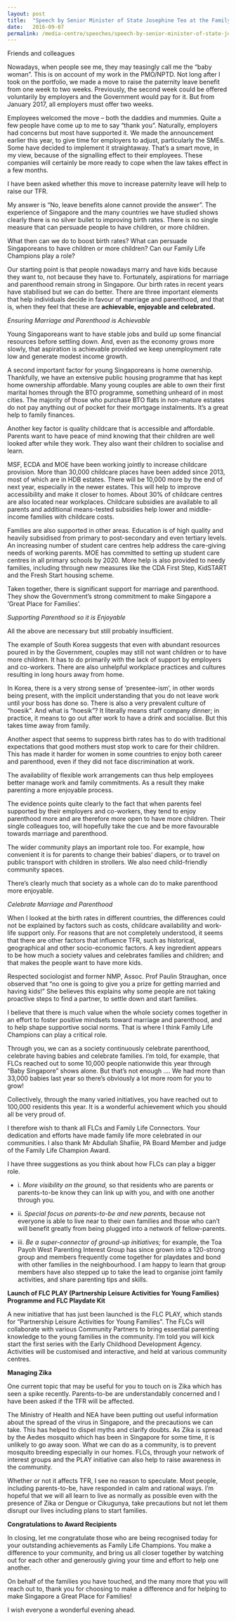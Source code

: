 ```yaml
---
layout: post
title:  "Speech by Senior Minister of State Josephine Teo at the Family Life Champion Award Ceremony, 7 Sep 2016"
date:   2016-09-07
permalink: /media-centre/speeches/speech-by-senior-minister-of-state-josephine-teo-at-the-family-life-champion-award-ceremony-7-sep-2016/
---
```


Friends and colleagues  

Nowadays, when people see me, they may teasingly call me the “baby woman”. This is on account of my work in the PMO/NPTD. Not long after I took on the portfolio, we made a move to raise the paternity leave benefit from one week to two weeks. Previously, the second week could be offered voluntarily by employers and the Government would pay for it. But from January 2017, all employers must offer two weeks.

Employees welcomed the move – both the daddies and mummies. Quite a few people have come up to me to say “thank you”. Naturally, employers had concerns but most have supported it. We made the announcement earlier this year, to give time for employers to adjust, particularly the SMEs. Some have decided to implement it straightaway. That’s a smart move, in my view, because of the signalling effect to their employees. These companies will certainly be more ready to cope when the law takes effect in a few months.

I have been asked whether this move to increase paternity leave will help to raise our TFR.

My answer is “No, leave benefits alone cannot provide the answer”. The experience of Singapore and the many countries we have studied shows clearly there is no silver bullet to improving birth rates. There is no single measure that can persuade people to have children, or more children.

What then can we do to boost birth rates? What can persuade Singaporeans to have children or more children? Can our Family Life Champions play a role?

Our starting point is that people nowadays marry and have kids because they want to, not because they have to. Fortunately, aspirations for marriage and parenthood remain strong in Singapore. Our birth rates in recent years have stabilised but we can do better. 
There are three important elements that help individuals decide in favour of marriage and parenthood, and that is, when they feel that these are **achievable, enjoyable and celebrated.** 

_Ensuring Marriage and Parenthood is Achievable_

Young Singaporeans want to have stable jobs and build up some financial resources before settling down. And, even as the economy grows more slowly, that aspiration is achievable provided we keep unemployment rate low and generate modest income growth.

A second important factor for young Singaporeans is home ownership. Thankfully, we have an extensive public housing programme that has kept home ownership affordable. Many young couples are able to own their first marital homes through the BTO programme, something unheard of in most cities. The majority of those who purchase BTO flats in non-mature estates do not pay anything out of pocket for their mortgage instalments. It’s a great help to family finances.

Another key factor is quality childcare that is accessible and affordable. Parents want to have peace of mind knowing that their children are well looked after while they work. They also want their children to socialise and learn.

MSF, ECDA and MOE have been working jointly to increase childcare provision. More than 30,000 childcare places have been added since 2013, most of which are in HDB estates. There will be 10,000 more by the end of next year, especially in the newer estates. This will help to improve accessibility and make it closer to homes. About 30% of childcare centres are also located near workplaces. Childcare subsidies are available to all parents and additional means-tested subsidies help lower and middle-income families with childcare costs.

Families are also supported in other areas. Education is of high quality and heavily subsidised from primary to post-secondary and even tertiary levels. An increasing number of student care centres help address the care-giving needs of working parents. MOE has committed to setting up student care centres in all primary schools by 2020. More help is also provided to needy families, including through new measures like the CDA First Step, KidSTART and the Fresh Start housing scheme.

Taken together, there is significant support for marriage and parenthood. They show the Government’s strong commitment to make Singapore a ‘Great Place for Families’. 

_Supporting Parenthood so it is Enjoyable_

All the above are necessary but still probably insufficient. 

The example of South Korea suggests that even with abundant resources poured in by the Government, couples may still not want children or to have more children. It has to do primarily with the lack of support by employers and co-workers. There are also unhelpful workplace practices and cultures resulting in long hours away from home. 

In Korea, there is a very strong sense of ‘presentee-ism’, in other words being present, with the implicit understanding that you do not leave work until your boss has done so. There is also a very prevalent culture of “hoesik”. And what is “hoesik”? It literally means staff company dinner; in practice, it means to go out after work to have a drink and socialise. But this takes time away from family.

Another aspect that seems to suppress birth rates has to do with traditional expectations that good mothers must stop work to care for their children. This has made it harder for women in some countries to enjoy both career and parenthood, even if they did not face discrimination at work.

The availability of flexible work arrangements can thus help employees better manage work and family commitments. As a result they make parenting a more enjoyable process.

The evidence points quite clearly to the fact that when parents feel supported by their employers and co-workers, they tend to enjoy parenthood more and are therefore more open to have more children. Their single colleagues too, will hopefully take the cue and be more favourable towards marriage and parenthood.

The wider community plays an important role too. For example, how convenient it is for parents to change their babies’ diapers, or to travel on public transport with children in strollers. We also need child-friendly community spaces.

There’s clearly much that society as a whole can do to make parenthood more enjoyable.

_Celebrate Marriage and Parenthood_

When I looked at the birth rates in different countries, the differences could not be explained by factors such as costs, childcare availability and work-life support only. For reasons that are not completely understood, it seems that there are other factors that influence TFR, such as historical, geographical and other socio-economic factors. A key ingredient appears to be how much a society values and celebrates families and children; and that makes the people want to have more kids.

Respected sociologist and former NMP, Assoc. Prof Paulin Straughan, once observed that “no one is going to give you a prize for getting married and having kids!” She believes this explains why some people are not taking proactive steps to find a partner, to settle down and start families.

I believe that there is much value when the whole society comes together in an effort to foster positive mindsets toward marriage and parenthood, and to help shape supportive social norms. That is where I think Family Life Champions can play a critical role. 

Through you, we can as a society continuously celebrate parenthood, celebrate having babies and celebrate families. I’m told, for example, that FLCs reached out to some 10,000 people nationwide this year through “Baby Singapore” shows alone. But that’s not enough …. We had more than 33,000 babies last year so there’s obviously a lot more room for you to grow!

Collectively, through the many varied initiatives, you have reached out to 100,000 residents this year. It is a wonderful achievement which you should all be very proud of. 

I therefore wish to thank all FLCs and Family Life Connectors. Your dedication and efforts have made family life more celebrated in our communities. I also thank Mr Abdullah Shafiie, PA Board Member and judge of the Family Life Champion Award. 

I have three suggestions as you think about how FLCs can play a bigger role.

* i. _More visibility on the ground,_ so that residents who are parents or parents-to-be know they can link up with you, and with one another through you.


* ii. _Special focus on parents-to-be and new parents,_ because not everyone is able to live near to their own families and those who can’t will benefit greatly from being plugged into a network of fellow-parents.


* iii. _Be a super-connector of ground-up initiatives;_ for example, the Toa Payoh West Parenting Interest Group has since grown into a 120-strong group and members frequently come together for playdates and bond with other families in the neighbourhood. I am happy to learn that group members have also stepped up to take the lead to organise joint family activities, and share parenting tips and skills.  

**Launch of FLC PLAY (Partnership Leisure Activities for Young Families) Programme and FLC Playdate Kit**

A new initiative that has just been launched is the FLC PLAY, which stands for “Partnership Leisure Activities for Young Families”. The FLCs will collaborate with various Community Partners to bring essential parenting knowledge to the young families in the community. I’m told you will kick start the first series with the Early Childhood Development Agency. Activities will be customised and interactive, and held at various community centres.

**Managing Zika**

One current topic that may be useful for you to touch on is Zika which has seen a spike recently. Parents-to-be are understandably concerned and I have been asked if the TFR will be affected.

The Ministry of Health and NEA have been putting out useful information about the spread of the virus in Singapore, and the precautions we can take. This has helped to dispel myths and clarify doubts. As Zika is spread by the Aedes mosquito which has been in Singapore for some time, it is unlikely to go away soon. What we can do as a community, is to prevent mosquito breeding especially in our homes. FLCs, through your network of interest groups and the PLAY initiative can also help to raise awareness in the community.

Whether or not it affects TFR, I see no reason to speculate. Most people, including parents-to-be, have responded in calm and rational ways. I’m hopeful that we will all learn to live as normally as possible even with the presence of Zika or Dengue or Cikugunya, take precautions but not let them disrupt our lives including plans to start families.

**Congratulations to Award Recipients**

In closing, let me congratulate those who are being recognised today for your outstanding achievements as Family Life Champions. You make a difference to your community, and bring us all closer together by watching out for each other and generously giving your time and effort to help one another.

On behalf of the families you have touched, and the many more that you will reach out to, thank you for choosing to make a difference and for helping to make Singapore a Great Place for Families!

I wish everyone a wonderful evening ahead.



